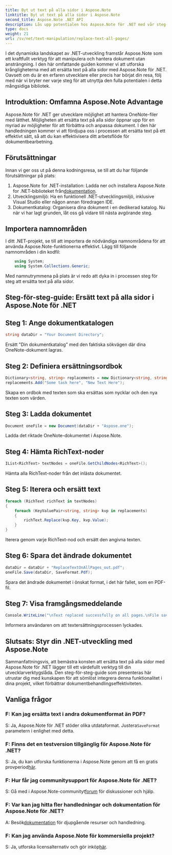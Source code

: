 ```yaml
---
title: Byt ut text på alla sidor i Aspose.Note
linktitle: Byt ut text på alla sidor i Aspose.Note
second_title: Aspose.Note .NET API
description: Lås upp potentialen hos Aspose.Note för .NET med vår steg-för-steg-guide för att ersätta text på alla sidor. Effektivisera dokumentbehandlingen utan ansträngning.
type: docs
weight: 21
url: /sv/net/text-manipulation/replace-text-all-pages/
---
```

I det dynamiska landskapet av .NET-utveckling framstår Aspose.Note som ett kraftfullt verktyg för att manipulera och hantera dokument utan ansträngning. I den här omfattande guiden kommer vi att utforska krångligheterna med att ersätta text på alla sidor med Aspose.Note för .NET. Oavsett om du är en erfaren utvecklare eller precis har börjat din resa, följ med när vi bryter ner varje steg för att utnyttja den fulla potentialen i detta mångsidiga bibliotek.
## Introduktion: Omfamna Aspose.Note Advantage
Aspose.Note för .NET ger utvecklare möjlighet att hantera OneNote-filer med lätthet. Möjligheten att ersätta text på alla sidor öppnar upp för en myriad av möjligheter för att förbättra och anpassa dokument. I den här handledningen kommer vi att fördjupa oss i processen att ersätta text på ett effektivt sätt, så att du kan effektivisera ditt arbetsflöde för dokumentbearbetning.
## Förutsättningar
Innan vi ger oss ut på denna kodningsresa, se till att du har följande förutsättningar på plats:
1.  Aspose.Note for .NET-installation: Ladda ner och installera Aspose.Note for .NET-biblioteket från[dokumentation](https://reference.aspose.com/note/net/).
2. Utvecklingsmiljö: Ha en funktionell .NET-utvecklingsmiljö, inklusive Visual Studio eller någon annan föredragen IDE.
3. Dokumentkatalog: Organisera dina dokument i en dedikerad katalog.
Nu när vi har lagt grunden, låt oss gå vidare till nästa avgörande steg.
## Importera namnområden
I ditt .NET-projekt, se till att importera de nödvändiga namnområdena för att använda Aspose.Note-funktionerna effektivt. Lägg till följande namnområden i din kodfil:
```csharp
    using System;
    using System.Collections.Generic;
```
Med namnutrymmena på plats är vi redo att dyka in i processen steg för steg att ersätta text på alla sidor.
## Steg-för-steg-guide: Ersätt text på alla sidor i Aspose.Note för .NET
## Steg 1: Ange dokumentkatalogen
```csharp
string dataDir = "Your Document Directory";
```
Ersätt "Din dokumentkatalog" med den faktiska sökvägen där dina OneNote-dokument lagras.
## Steg 2: Definiera ersättningsordbok
```csharp
Dictionary<string, string> replacements = new Dictionary<string, string>();
replacements.Add("Some task here", "New Text Here");
```
Skapa en ordbok med texten som ska ersättas som nycklar och den nya texten som värden.
## Steg 3: Ladda dokumentet
```csharp
Document oneFile = new Document(dataDir + "Aspose.one");
```
Ladda det riktade OneNote-dokumentet i Aspose.Note.
## Steg 4: Hämta RichText-noder
```csharp
IList<RichText> textNodes = oneFile.GetChildNodes<RichText>();
```
Hämta alla RichText-noder från det inlästa dokumentet.
## Steg 5: Iterera och ersätt text
```csharp
foreach (RichText richText in textNodes)
{
    foreach (KeyValuePair<string, string> kvp in replacements)
    {
        richText.Replace(kvp.Key, kvp.Value);
    }
}
```
Iterera genom varje RichText-nod och ersätt den angivna texten.
## Steg 6: Spara det ändrade dokumentet
```csharp
dataDir = dataDir + "ReplaceTextOnAllPages_out.pdf";
oneFile.Save(dataDir, SaveFormat.Pdf);
```
Spara det ändrade dokumentet i önskat format, i det här fallet, som en PDF-fil.
## Steg 7: Visa framgångsmeddelande
```csharp
Console.WriteLine("\nText replaced successfully on all pages.\nFile saved at " + dataDir);
```
Informera användaren om att textersättningsprocessen lyckades.
## Slutsats: Styr din .NET-utveckling med Aspose.Note
Sammanfattningsvis, att bemästra konsten att ersätta text på alla sidor med Aspose.Note för .NET lägger till ett värdefullt verktyg till din utvecklarverktygslåda. Den steg-för-steg-guide som presenteras här utrustar dig med kunskapen för att sömlöst integrera denna funktionalitet i dina projekt, vilket förbättrar dokumentbehandlingseffektiviteten.
## Vanliga frågor
### F: Kan jag ersätta text i andra dokumentformat än PDF?
 S: Ja, Aspose.Note för .NET stöder olika utdataformat. Justera`SaveFormat` parametern i enlighet med detta.
### F: Finns det en testversion tillgänglig för Aspose.Note för .NET?
 S: Ja, du kan utforska funktionerna i Aspose.Note genom att få en gratis provperiod[här](https://releases.aspose.com/).
### F: Hur får jag communitysupport för Aspose.Note för .NET?
 S: Gå med i Aspose.Note-communityt[forum](https://forum.aspose.com/c/note/28) för diskussioner och hjälp.
### F: Var kan jag hitta fler handledningar och dokumentation för Aspose.Note för .NET?
 A: Besök[dokumentation](https://reference.aspose.com/note/net/) för djupgående resurser och handledning.
### F: Kan jag använda Aspose.Note för kommersiella projekt?
S: Ja, utforska licensalternativ och gör inköp[här](https://purchase.aspose.com/buy).